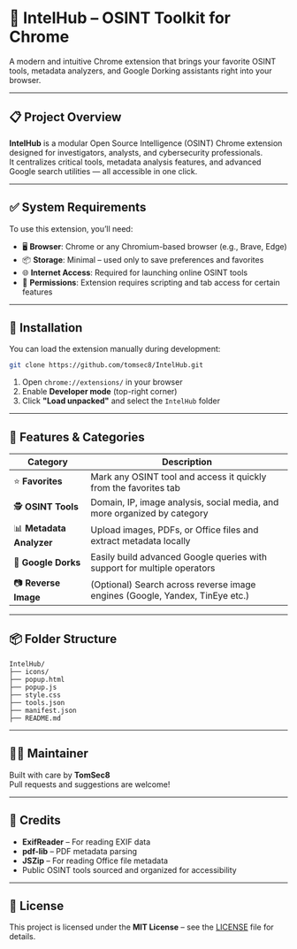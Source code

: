 # 🧠 IntelHub – OSINT Toolkit for Chrome

A modern and intuitive Chrome extension that brings your favorite OSINT tools, metadata analyzers, and Google Dorking assistants right into your browser.

---

## 📋 Project Overview

**IntelHub** is a modular Open Source Intelligence (OSINT) Chrome extension designed for investigators, analysts, and cybersecurity professionals.  
It centralizes critical tools, metadata analysis features, and advanced Google search utilities — all accessible in one click.

---

## ✅ System Requirements

To use this extension, you’ll need:

- 🖥️ **Browser**: Chrome or any Chromium-based browser (e.g., Brave, Edge)  
- 📦 **Storage**: Minimal – used only to save preferences and favorites  
- 🌐 **Internet Access**: Required for launching online OSINT tools  
- 🧩 **Permissions**: Extension requires scripting and tab access for certain features  

---

## 🚀 Installation

You can load the extension manually during development:

```bash
git clone https://github.com/tomsec8/IntelHub.git
```

1. Open `chrome://extensions/` in your browser  
2. Enable **Developer mode** (top-right corner)  
3. Click **"Load unpacked"** and select the `IntelHub` folder  

---

## 🧠 Features & Categories

| Category               | Description                                                                 |
|------------------------|-----------------------------------------------------------------------------|
| ⭐ **Favorites**        | Mark any OSINT tool and access it quickly from the favorites tab            |
| 🕵️ **OSINT Tools**     | Domain, IP, image analysis, social media, and more organized by category     |
| 📊 **Metadata Analyzer** | Upload images, PDFs, or Office files and extract metadata locally           |
| 🔎 **Google Dorks**     | Easily build advanced Google queries with support for multiple operators     |
| 📷 **Reverse Image**    | (Optional) Search across reverse image engines (Google, Yandex, TinEye etc.) |

---

## 📦 Folder Structure

```
IntelHub/
├── icons/
├── popup.html
├── popup.js
├── style.css
├── tools.json
├── manifest.json
├── README.md
```

---

## 👨‍💻 Maintainer

Built with care by **TomSec8**  
Pull requests and suggestions are welcome!

---

## 🙏 Credits

- **ExifReader** – For reading EXIF data  
- **pdf-lib** – PDF metadata parsing  
- **JSZip** – For reading Office file metadata  
- Public OSINT tools sourced and organized for accessibility  

---

## 📜 License

This project is licensed under the **MIT License** – see the [LICENSE](LICENSE) file for details.
